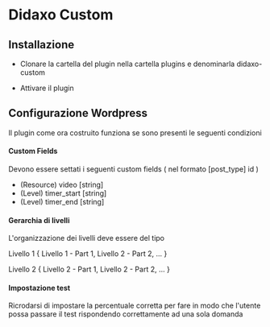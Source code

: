 # Didaxo Custom

## Installazione

* Clonare la cartella del plugin nella cartella plugins e denominarla didaxo-custom

* Attivare il plugin

## Configurazione Wordpress

Il plugin come ora costruito funziona se sono presenti le seguenti condizioni

#### Custom Fields

Devono essere settati i seguenti custom fields ( nel formato [post_type] id )

* (Resource) video [string]
* (Level) timer_start [string]
* (Level) timer_end [string]

#### Gerarchia di livelli

L'organizzazione dei livelli deve essere del tipo

Livello 1 {
	Livello 1 - Part 1,
	Livello 2 - Part 2,
	...
}


Livello 2 {
	Livello 2 - Part 1,
	Livello 2 - Part 2,
	...
}

#### Impostazione test

Ricrodarsi di impostare la percentuale corretta per fare in modo che l'utente possa passare il test rispondendo correttamente ad una sola domanda